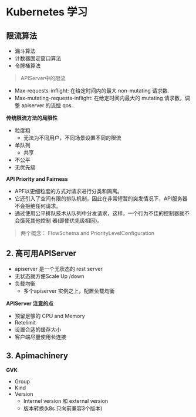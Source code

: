 # Kubernetes 学习

## 限流算法

- 漏斗算法
- 计数器固定窗口算法
- 令牌桶算法


> APIServer中的限流

- Max-requests-inflight: 在给定时间内的最大 non-mutating 请求数.
- Max-mutating-requests-inflight: 在给定时间内最大的 mutating 请求数，调整 apiserver 的流控 qos.


**传统限流方法的局限性**

- 粒度粗
  - 无法为不同用户，不同场景设置不同的限流
- 单队列
  - 共享
- 不公平
- 无优先级


**API Priority and Fairness**

- APF以更细粒度的方式对请求进行分类和隔离。
- 它还引入了空间有限的排队机制，因此在非常短暂的突发情况下，API服务器不会拒绝任何请求。
-  通过使用公平排队技术从队列中分发请求，这样，一个行为不佳的控制器就不会饿死其他控制 器(即使优先级相同)。



> 两个概念： FlowSchema  and  PriorityLevelConfiguration





## 2. 高可用APIServer

- apiserver 是一个无状态的 rest server
- 无状态就方便Scale Up /down
- 负载均衡
  - 多个apiserver 实例之上，配置负载均衡

**APIServer 注意的点**

- 预留足够的 CPU and Memory
- Retelimit
- 设置合适的缓存大小
- 客户端尽量使用长连接



## 3. Apimachinery

**GVK**

- Group
- Kind
- Version
  - Internel version 和 external version
  - 版本转换(k8s 只向前兼容3个版本)



